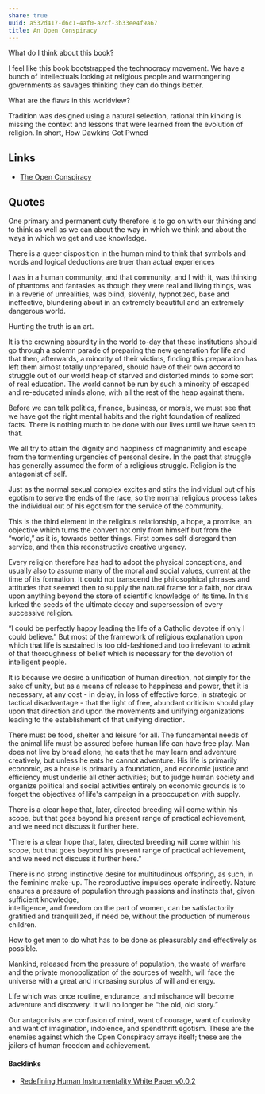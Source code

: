 ```yaml
---
share: true
uuid: a532d417-d6c1-4af0-a2cf-3b33ee4f9a67
title: An Open Conspiracy
---
```

What do I think about this book?

I feel like this book bootstrapped the technocracy movement. We have a bunch of intellectuals looking at religious people and warmongering governments as savages thinking they can do things better.

What are the flaws in this worldview?

Tradition was designed using a natural selection, rational thin kinking is missing the context and lessons that were learned from the evolution of religion. In short, How Dawkins Got Pwned


## Links

* [The Open Conspiracy](https://gutenberg.net.au/ebooks13/1303661h.html)


## Quotes

One primary and permanent duty therefore is to go on
with our thinking and to think as well as we can about the way in which we think and
about the ways in which we get and use knowledge.

There is a queer disposition in the human mind to
think that symbols and words and logical deductions are truer than actual experiences

I was in a human
community, and that community, and I with it, was thinking of phantoms and fantasies as
though they were real and living things, was in a reverie of unrealities, was blind,
slovenly, hypnotized, base and ineffective, blundering about in an extremely beautiful
and an extremely dangerous world.

Hunting the truth is an art.

It is the crowning absurdity in the world to-day that these institutions should go
through a solemn parade of preparing the new generation for life and that then,
afterwards, a minority of their victims, finding this preparation has left them almost
totally unprepared, should have of their own accord to struggle out of our world heap of
starved and distorted minds to some sort of real education. The world cannot be run by
such a minority of escaped and re-educated minds alone, with all the rest of the heap
against them.

Before we can
talk politics, finance, business, or morals, we must see that we have got the right mental
habits and the right foundation of realized facts. There is nothing much to be done with
our lives until we have seen to that.

We all try to attain the dignity and
happiness of magnanimity and escape from the tormenting urgencies of personal desire.
In the past that struggle has generally assumed the form of a religious struggle. Religion is the antagonist of self.

Just as the normal sexual complex excites and stirs the individual out of his egotism to serve the ends of the race, so the normal religious process takes the individual out of his egotism for the service of the community.

This is the third element in the religious relationship, a hope, a promise, an objective which turns the convert not only from himself but from the “world,” as it is, towards better things. First comes self disregard then service, and then this reconstructive creative urgency.

Every religion therefore has had to adopt the physical conceptions, and usually also to assume many of the moral and social values, current at the time of its formation. It could not transcend the philosophical phrases and attitudes that seemed then to supply the natural frame for a faith, nor draw upon anything
beyond the store of scientific knowledge of its time. In this lurked the seeds of the
ultimate decay and supersession of every successive religion.

“I could be perfectly happy
leading the life of a Catholic devotee if only I could believe.” But most of the framework
of religious explanation upon which that life is sustained is too old-fashioned and too
irrelevant to admit of that thoroughness of belief which is necessary for the devotion of
intelligent people.


It is because we desire a unification of human direction, not simply for the sake of unity, but as a means of release to happiness and power, that it is necessary, at any cost - in delay, in loss of effective force, in strategic or tactical disadvantage - that the light of free, abundant criticism should play upon that direction and upon the movements and unifying organizations leading to the establishment of that unifying direction.

There must be food, shelter and leisure for
all. The fundamental needs of the animal life must be assured before human life can have
free play. Man does not live by bread alone; he eats that he may learn and adventure
creatively, but unless he eats he cannot adventure. His life is primarily economic, as a
house is primarily a foundation, and economic justice and efficiency must underlie all
other activities; but to judge human society and organize political and social activities
entirely on economic grounds is to forget the objectives of life's campaign in a
preoccupation with supply.

There is a clear hope that, later, directed breeding will come within his scope, but that goes beyond his present range of practical achievement, and we need not discuss it further here.

"There is a clear hope that, later, directed breeding will come within his scope, but that goes beyond his present range of practical achievement, and we need not discuss it further here."

There is no strong instinctive desire for multitudinous offspring, as such, in the feminine make-up. The reproductive impulses operate indirectly. Nature ensures a pressure of population through passions and instincts that, given sufficient knowledge,  
intelligence, and freedom on the part of women, can be satisfactorily gratified and  tranquillized, if need be, without the production of numerous children.

How to get men to do what has to be done
as pleasurably and effectively as possible.

Mankind,
released from the pressure of population, the waste of warfare and the private
monopolization of the sources of wealth, will face the universe with a great and
increasing surplus of will and energy.

Life which was once
routine, endurance, and mischance will become adventure and discovery. It will no
longer be “the old, old story.”

Our antagonists are confusion of mind, want of courage, want of curiosity and want
of imagination, indolence, and spendthrift egotism. These are the enemies against which
the Open Conspiracy arrays itself; these are the jailers of human freedom and
achievement.



#### Backlinks

* [Redefining Human Instrumentality White Paper v0.0.2](/9b72d1b1-55ef-4c24-b41c-eaa3ff9c206f)